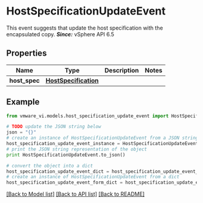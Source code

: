 # HostSpecificationUpdateEvent

This event suggests that update the host specification with the encapsulated copy.  ***Since:*** vSphere API 6.5 

## Properties
Name | Type | Description | Notes
------------ | ------------- | ------------- | -------------
**host_spec** | [**HostSpecification**](HostSpecification.md) |  | 

## Example

```python
from vmware_vi.models.host_specification_update_event import HostSpecificationUpdateEvent

# TODO update the JSON string below
json = "{}"
# create an instance of HostSpecificationUpdateEvent from a JSON string
host_specification_update_event_instance = HostSpecificationUpdateEvent.from_json(json)
# print the JSON string representation of the object
print HostSpecificationUpdateEvent.to_json()

# convert the object into a dict
host_specification_update_event_dict = host_specification_update_event_instance.to_dict()
# create an instance of HostSpecificationUpdateEvent from a dict
host_specification_update_event_form_dict = host_specification_update_event.from_dict(host_specification_update_event_dict)
```
[[Back to Model list]](../README.md#documentation-for-models) [[Back to API list]](../README.md#documentation-for-api-endpoints) [[Back to README]](../README.md)


